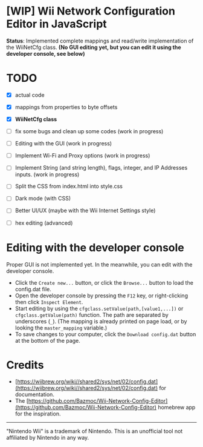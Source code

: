 # [WIP] Wii Network Configuration Editor in JavaScript

**Status**: Implemented complete mappings and read/write implementation of the WiiNetCfg class. **(No GUI editing yet, but you can edit it using the developer console, see below)**


# TODO
- [X] actual code
- [X] mappings from properties to byte offsets
- [X] **WiiNetCfg class**
- [ ] fix some bugs and clean up some codes (work in progress)
- [ ] Editing with the GUI (work in progress)
- [ ] Implement Wi-Fi and Proxy options (work in progress)
- [ ] Implement String (and string length), flags, integer, and IP Addresses inputs. (work in progress)
- [ ] Split the CSS from index.html into style.css
- [ ] Dark mode (with CSS)
- [ ] Better UI/UX (maybe with the Wii Internet Settings style)
- [ ] hex editing (advanced)


# Editing with the developer console
Proper GUI is not implemented yet. In the meanwhile, you can edit with the developer console.
- Click the `Create new...` button, or click the `Browse...` button to load the config.dat file.
- Open the developer console by pressing the `F12` key, or right-clicking then click `Inspect Element`.
- Start editing by using the `cfgclass.setValue(path,[value1,...])` or `cfgclass.getValue(path)` function. The path are separated by underscores (`_`). (The mapping is already printed on page load, or by looking the `master_mapping` variable.)
- To save changes to your computer, click the `Download config.dat` button at the bottom of the page.


# Credits

- [https://wiibrew.org/wiki//shared2/sys/net/02/config.dat](https://wiibrew.org/wiki//shared2/sys/net/02/config.dat) for documentation.
- The [https://github.com/Bazmoc/Wii-Network-Config-Editor](https://github.com/Bazmoc/Wii-Network-Config-Editor) homebrew app for the inspiration.

---

"Nintendo Wii" is a trademark of Nintendo. This is an unofficial tool not affiliated by Nintendo in any way.
